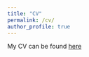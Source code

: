 ```yaml
---
title: "CV"
permalink: /cv/
author_profile: true
---
```

 My CV can be found 
 <a href = ".../assets/documents/Taboni_CV_6_16_23.pdf"> here </a>
